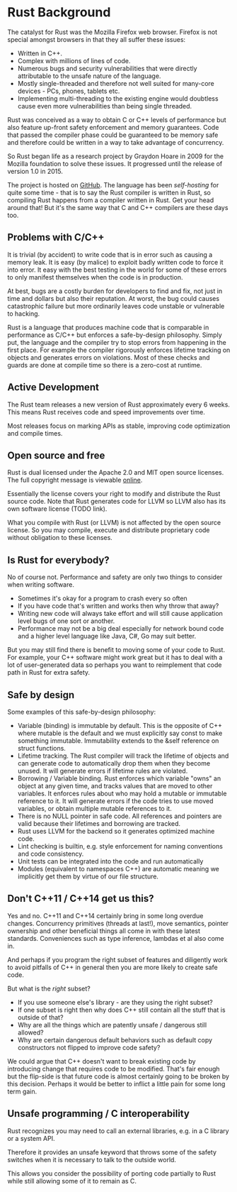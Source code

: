 # Rust Background

The catalyst for Rust was the Mozilla Firefox web browser. Firefox is not special amongst browsers in that they all suffer these issues:

* Written in C++.
* Complex with millions of lines of code.
* Numerous bugs and security vulnerabilities that were directly attributable to the unsafe nature of the language.
* Mostly single-threaded and therefore not well suited for many-core devices - PCs, phones, tablets etc.
* Implementing multi-threading to the existing engine would doubtless cause even more vulnerabilities than being single threaded.

Rust was conceived as a way to obtain C or C++ levels of performance but also feature up-front safety enforcement and memory guarantees. Code that passed the compiler phase could be guaranteed to be memory safe and therefore could be written in a way to take advantage of concurrency.

So Rust began life as a research project by Graydon Hoare in 2009 for the Mozilla foundation to solve these issues. It progressed until the release of version 1.0 in 2015.

The project is hosted on [GitHub](https://github.com/rust-lang/rust). The language has been _self-hosting_ for quite some time - that is to say the Rust compiler is written in Rust, so compiling Rust happens from a compiler written in Rust. Get your head around that! But it's the same way that C and C++ compilers are these days too.

## Problems with C/C++

It is trivial \(by accident\) to write code that is in error such as causing a memory leak. It is easy \(by malice\) to exploit badly written code to force it into error. It easy with the best testing in the world for some of these errors to only manifest themselves when the code is in production.

At best, bugs are a costly burden for developers to find and fix, not just in time and dollars but also their reputation. At worst, the bug could causes catastrophic failure but more ordinarily leaves code unstable or vulnerable to hacking.

Rust is a language that produces machine code that is comparable in performance as C/C++ but enforces a safe-by-design philosophy. Simply put, the language and the compiler try to stop errors from happening in the first place. For example the compiler rigorously enforces lifetime tracking on objects and generates errors on violations. Most of these checks and guards are done at compile time so there is a zero-cost at runtime.

## Active Development

The Rust team releases a new version of Rust approximately every 6 weeks. This means Rust receives code and speed improvements over time.

Most releases focus on marking APIs as stable, improving code optimization and compile times.

## Open source and free

Rust is dual licensed under the Apache 2.0 and MIT open source licenses. The full copyright message is viewable [online](https://github.com/rust-lang/rust/blob/master/COPYRIGHT).

Essentially the license covers your right to modify and distribute the Rust source code. Note that Rust generates code for LLVM so LLVM also has its own software license \(TODO link\).

What you compile with Rust \(or LLVM\) is not affected by the open source license. So you may compile, execute and distribute proprietary code without obligation to these licenses.

## Is Rust for everybody?

No of course not. Performance and safety are only two things to consider when writing software.

* Sometimes it's okay for a program to crash every so often
* If you have code that's written and works then why throw that away?
* Writing new code will always take effort and will still cause application level bugs of one sort or another.
* Performance may not be a big deal especially for network bound code and a higher level language like Java, C\#, Go may suit better.

But you may still find there is benefit to moving some of your code to Rust. For example, your C++ software might work great but it has to deal with a lot of user-generated data so perhaps you want to reimplement that code path in Rust for extra safety.

## Safe by design

Some examples of this safe-by-design philosophy:

* Variable \(binding\) is immutable by default. This is the opposite of C++ where mutable is the default and we must explicitly say const to make something immutable. Immutability extends to the &self reference on struct functions.
* Lifetime tracking. The Rust compiler will track the lifetime of objects and can generate code to automatically drop them when they become unused. It will generate errors if lifetime rules are violated.
* Borrowing / Variable binding. Rust enforces which variable "owns" an object at any given time, and tracks values that are moved to other variables. It enforces rules about who may hold a mutable or immutable reference to it. It will generate errors if the code tries to use moved variables, or obtain multiple mutable references to it.
* There is no NULL pointer in safe code. All references and pointers are valid because their lifetimes and borrowing are tracked.
* Rust uses LLVM for the backend so it generates optimized machine code.
* Lint checking is builtin, e.g. style enforcement for naming conventions and code consistency.
* Unit tests can be integrated into the code and run automatically
* Modules \(equivalent to namespaces C++\) are automatic meaning we implicitly get them by virtue of our file structure.

## Don't C++11 / C++14 get us this?

Yes and no. C++11 and C++14 certainly bring in some long overdue changes. Concurrency primitives \(threads at last!\), move semantics, pointer ownership and other beneficial things all come in with these latest standards. Conveniences such as type inference, lambdas et al also come in.

And perhaps if you program the right subset of features and diligently work to avoid pitfalls of C++ in general then you are more likely to create safe code.

But what is the _right_ subset?

* If you use someone else's library - are they using the right subset?
* If one subset is right then why does C++ still contain all the stuff that is outside of that?
* Why are all the things which are patently unsafe / dangerous still allowed?
* Why are certain dangerous default behaviors such as default copy constructors not flipped to improve code safety?

We could argue that C++ doesn't want to break existing code by introducing change that requires code to be modified. That's fair enough but the flip-side is that future code is almost certainly going to be broken by this decision. Perhaps it would be better to inflict a little pain for some long term gain.

## Unsafe programming / C interoperability

Rust recognizes you may need to call an external libraries, e.g. in a C library or a system API.

Therefore it provides an unsafe keyword that throws some of the safety switches when it is necessary to talk to the outside world.

This allows you consider the possibility of porting code partially to Rust while still allowing some of it to remain as C.

